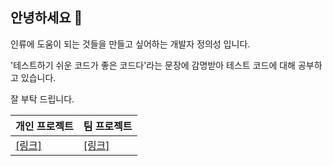 ## 안녕하세요 👋
인류에 도움이 되는 것들을 만들고 싶어하는 개발자 정의성 입니다.

'테스트하기 쉬운 코드가 좋은 코드다'라는 문장에 감명받아 테스트 코드에 대해 공부하고 있습니다.

잘 부탁 드립니다.

|개인 프로젝트|팀 프로젝트|
|--|--|
|[[링크]](https://github.com/bingonggan/binggongan-client)|[[링크]](https://github.com/WA-SUP/WASMble)|

<!--
**allansad/allansad** is a ✨ _special_ ✨ repository because its `README.md` (this file) appears on your GitHub profile.

Here are some ideas to get you started:

- 🔭 I’m currently working on ...
- 🌱 I’m currently learning ...
- 👯 I’m looking to collaborate on ...
- 🤔 I’m looking for help with ...
- 💬 Ask me about ...
- 📫 How to reach me: ...
- 😄 Pronouns: ...
- ⚡ Fun fact: ...
-->

